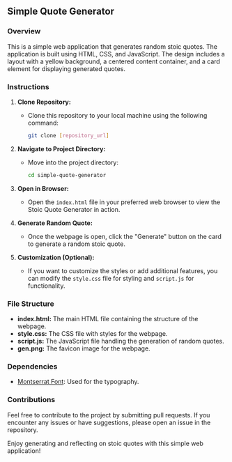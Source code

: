 ## Simple Quote Generator

### Overview

This is a simple web application that generates random stoic quotes. The application is built using HTML, CSS, and JavaScript. The design includes a layout with a yellow background, a centered content container, and a card element for displaying generated quotes.

### Instructions

1. **Clone Repository:**
   - Clone this repository to your local machine using the following command:
     ```bash
     git clone [repository_url]
     ```
   
2. **Navigate to Project Directory:**
   - Move into the project directory:
     ```bash
     cd simple-quote-generator
     ```

3. **Open in Browser:**
   - Open the `index.html` file in your preferred web browser to view the Stoic Quote Generator in action.

4. **Generate Random Quote:**
   - Once the webpage is open, click the "Generate" button on the card to generate a random stoic quote.

5. **Customization (Optional):**
   - If you want to customize the styles or add additional features, you can modify the `style.css` file for styling and `script.js` for functionality.

### File Structure

- **index.html:** The main HTML file containing the structure of the webpage.
- **style.css:** The CSS file with styles for the webpage.
- **script.js:** The JavaScript file handling the generation of random quotes.
- **gen.png:** The favicon image for the webpage.

### Dependencies

- [Montserrat Font](https://fonts.googleapis.com/css?family=Montserrat:400,500,600,700&display=swap): Used for the typography.

### Contributions

Feel free to contribute to the project by submitting pull requests. If you encounter any issues or have suggestions, please open an issue in the repository.

Enjoy generating and reflecting on stoic quotes with this simple web application!
